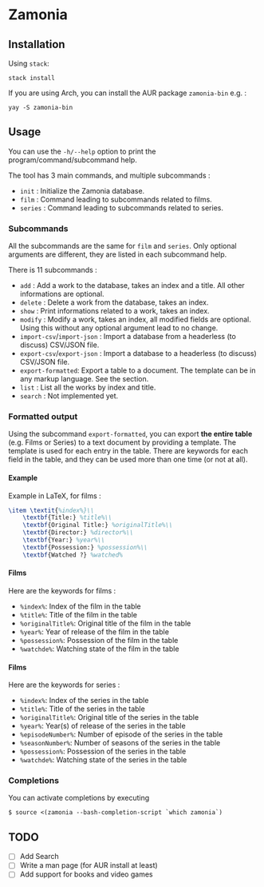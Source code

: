 # Zamonia

## Installation

Using `stack`:
```
stack install
```

If you are using Arch, you can install the AUR package `zamonia-bin` e.g. :
```
yay -S zamonia-bin
```

## Usage

You can use the `-h/--help` option to print the program/command/subcommand help.

The tool has 3 main commands, and multiple subcommands :
- `init` : Initialize the Zamonia database.
- `film` : Command leading to subcommands related to films.
- `series` : Command leading to subcommands related to series.

### Subcommands

All the subcommands are the same for `film` and `series`. Only optional arguments are different, they are listed in each subcommand help.

There is 11 subcommands :
- `add` : Add a work to the database, takes an index and a title. All other informations are optional.
- `delete` : Delete a work from the database, takes an index.
- `show` : Print informations related to a work, takes an index.
- `modify` : Modify a work, takes an index, all modified fields are optional. Using this without any optional argument lead to no change.
- `import-csv`/`import-json` : Import a database from a headerless (to discuss) CSV/JSON file.
- `export-csv`/`export-json` : Import a database to a headerless (to discuss) CSV/JSON file.
- `export-formatted`: Export a table to a document. The template can be in any markup language. See the section.
- `list` : List all the works by index and title.
- `search` : Not implemented yet.

### Formatted output

Using the subcommand `export-formatted`, you can export **the entire table** (e.g. Films or Series) to a text document by providing a template. The template is used for each entry in the table. There are keywords for each field in the table, and they can be used more than one time (or not at all).

#### Example

Example in LaTeX, for films :
```tex
\item \textit{%index%}\\
	\textbf{Title:} %title%\\
	\textbf{Original Title:} %originalTitle%\\
	\textbf{Director:} %director%\\
	\textbf{Year:} %year%\\
	\textbf{Possession:} %possession%\\
	\textbf{Watched ?} %watched%
```

#### Films

Here are the keywords for films :
- `%index%`: Index of the film in the table
- `%title%`: Title of the film in the table
- `%originalTitle%`: Original title of the film in the table
- `%year%`: Year of release of the film in the table
- `%possession%`: Possession of the film in the table
- `%watchde%`: Watching state of the film in the table

#### Films

Here are the keywords for series :
- `%index%`: Index of the series in the table
- `%title%`: Title of the series in the table
- `%originalTitle%`: Original title of the series in the table
- `%year%`: Year(s) of release of the series in the table
- `%episodeNumber%`: Number of episode of the series in the table
- `%seasonNumber%`: Number of seasons of the series in the table
- `%possession%`: Possession of the series in the table
- `%watchde%`: Watching state of the series in the table

### Completions

You can activate completions by executing
```
$ source <(zamonia --bash-completion-script `which zamonia`)
```

## TODO

- [ ] Add Search
- [ ] Write a man page (for AUR install at least)
- [ ] Add support for books and video games

